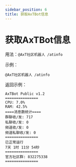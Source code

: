 ```yaml
---
sidebar_position: 6
title: 获取AxTBot信息
---
```


# 获取AxTBot信息

用法：`@AxT社区机器人 /atinfo`

示例：

```
@AxT社区机器人 /atinfo
```

返回示例：

```
AxTBot Public v1.2
===============
CPU: 7.0%
RAM: 42.5%
====消息数统计====
群聊收/发: 717
私聊收/发: 0
频道收/发: 0
频道私聊收/发: 0
===============
已正常运行
7天 1时 11分 54秒
===============
官方社区群: 832275338
===============
```